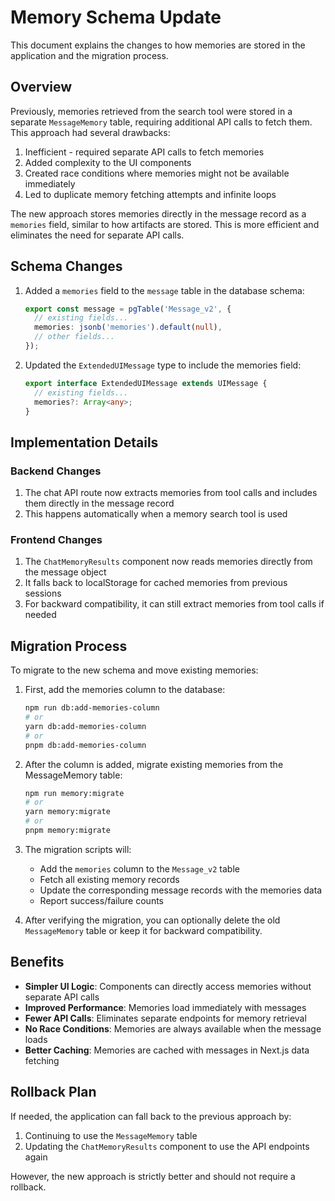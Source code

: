 # Memory Schema Update

This document explains the changes to how memories are stored in the application and the migration process.

## Overview

Previously, memories retrieved from the search tool were stored in a separate `MessageMemory` table, requiring additional API calls to fetch them. This approach had several drawbacks:

1. Inefficient - required separate API calls to fetch memories
2. Added complexity to the UI components 
3. Created race conditions where memories might not be available immediately
4. Led to duplicate memory fetching attempts and infinite loops

The new approach stores memories directly in the message record as a `memories` field, similar to how artifacts are stored. This is more efficient and eliminates the need for separate API calls.

## Schema Changes

1. Added a `memories` field to the `message` table in the database schema:
   ```typescript
   export const message = pgTable('Message_v2', {
     // existing fields...
     memories: jsonb('memories').default(null),
     // other fields...
   });
   ```

2. Updated the `ExtendedUIMessage` type to include the memories field:
   ```typescript
   export interface ExtendedUIMessage extends UIMessage {
     // existing fields...
     memories?: Array<any>;
   }
   ```

## Implementation Details

### Backend Changes

1. The chat API route now extracts memories from tool calls and includes them directly in the message record
2. This happens automatically when a memory search tool is used

### Frontend Changes

1. The `ChatMemoryResults` component now reads memories directly from the message object
2. It falls back to localStorage for cached memories from previous sessions
3. For backward compatibility, it can still extract memories from tool calls if needed

## Migration Process

To migrate to the new schema and move existing memories:

1. First, add the memories column to the database:
   ```bash
   npm run db:add-memories-column
   # or
   yarn db:add-memories-column
   # or
   pnpm db:add-memories-column
   ```

2. After the column is added, migrate existing memories from the MessageMemory table:
   ```bash
   npm run memory:migrate
   # or
   yarn memory:migrate
   # or
   pnpm memory:migrate
   ```

3. The migration scripts will:
   - Add the `memories` column to the `Message_v2` table
   - Fetch all existing memory records
   - Update the corresponding message records with the memories data
   - Report success/failure counts

4. After verifying the migration, you can optionally delete the old `MessageMemory` table or keep it for backward compatibility.

## Benefits

- **Simpler UI Logic**: Components can directly access memories without separate API calls
- **Improved Performance**: Memories load immediately with messages
- **Fewer API Calls**: Eliminates separate endpoints for memory retrieval
- **No Race Conditions**: Memories are always available when the message loads
- **Better Caching**: Memories are cached with messages in Next.js data fetching

## Rollback Plan

If needed, the application can fall back to the previous approach by:

1. Continuing to use the `MessageMemory` table
2. Updating the `ChatMemoryResults` component to use the API endpoints again

However, the new approach is strictly better and should not require a rollback. 